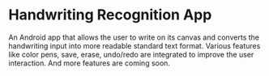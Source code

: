 # Handwriting Recognition App

An Android app that allows the user to write on its canvas and converts the handwriting input into more readable standard text format.
Various features like color pens, save, erase, undo/redo are integrated to improve the user interaction. And more features are coming soon.
